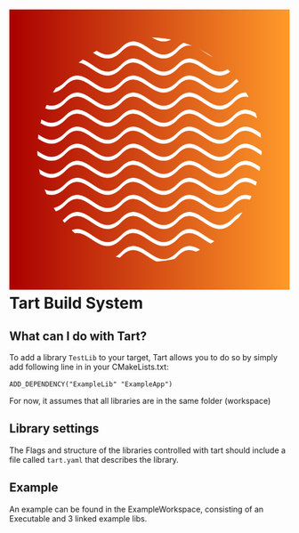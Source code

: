 <h1>
    <p><img src= "./Resources/tart-logo.svg" class = "logo" alt = "Tart Logo" />Tart Build System</p>
</h1>


## What can I do with Tart?

To add a library `TestLib` to your target, Tart allows you to do so by simply add following line in in your CMakeLists.txt:

```
ADD_DEPENDENCY("ExampleLib" "ExampleApp")
```
For now, it assumes that all libraries are in the same folder (workspace)

## Library settings

The Flags and structure of the libraries controlled with tart should include a file called `tart.yaml` that describes the library.


## Example

An example can be found in the ExampleWorkspace, consisting of an Executable and 3 linked example libs.
